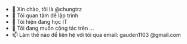 - 👋 Xin chào, tôi là @chungtrz
- 👀 Tôi quan tâm đế lập trình
- 🌱 Tôi hiện đang học   IT 
- 💞️ Tôi đang muốn cộng tác trên ...
- 📫 Làm thế nào để liên hệ với tôi qua email: gauden1103 @gmail.com

<!---
chungtrz/chungtrz is a ✨ special ✨ repository because its `README.md` (this file) appears on your GitHub profile.
You can click the Preview link to take a look at your changes.
--->

